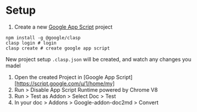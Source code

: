 # Setup

1. Create a new [Google App Script](https://script.google.com/u/1/home/my) project

```
npm install -g @google/clasp
clasp login # login
clasp create # create google app script
```

New project setup `.clasp.json` will be created, and watch any changes you madel

1. Open the created Project in [Google App Script][https://script.google.com/u/1/home/my]
2. Run > Disable App Script Runtime powered by Chrome V8
3. Run > Test as Addon > Select Doc > Test
4. In your doc > Addons > Google-addon-doc2md > Convert
